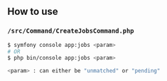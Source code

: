 ## How to use

### `/src/Command/CreateJobsCommand.php`

```bash
$ symfony console app:jobs <param>
# OR
$ php bin/console app:jobs <param>

<param> : can either be "unmatched" or "pending"
```